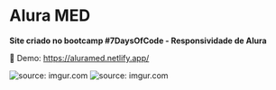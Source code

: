 # Alura MED
<b> Site criado no bootcamp #7DaysOfCode - Responsividade de Alura </b>

🎈 Demo: https://aluramed.netlify.app/

<img src="https://i.imgur.com/xrGNI6F.jpg" title="source: imgur.com" />

<img src="https://i.imgur.com/v3F7YiY.jpg" title="source: imgur.com" />
